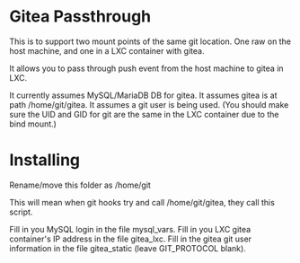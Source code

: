 Gitea Passthrough
=================

This is to support two mount points of the same git location. One raw on the host machine, and one in a LXC container with gitea.

It allows you to pass through push event from the host machine to gitea in LXC.

It currently assumes MySQL/MariaDB DB for gitea.
It assumes gitea is at path /home/git/gitea.
It assumes a git user is being used. (You should make sure the UID and GID for git are the same in the LXC container due to the bind mount.)


Installing
==========

Rename/move this folder as /home/git

This will mean when git hooks try and call /home/git/gitea, they call this script.

Fill in you MySQL login in the file mysql_vars.
Fill in you LXC gitea container's IP address in the file gitea_lxc.
Fill in the gitea git user information in the file gitea_static (leave GIT_PROTOCOL blank).
